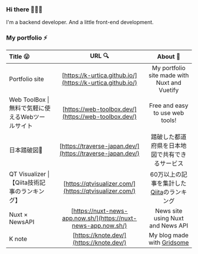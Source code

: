 ### Hi there 👋👋👋

I'm a backend developer. And a little front-end development.

### My portfolio ⚡

| Title 😛 | URL 🔍 | About 👀 |
|:---|:---:|:---:|
| Portfolio site | [https://k-urtica.github.io/](https://k-urtica.github.io/) | My portfolio site made with Nuxt and Vuetify |
| Web ToolBox &#124; 無料で気軽に使えるWebツールサイト | [https://web-toolbox.dev/](https://web-toolbox.dev/) | Free and easy to use web tools! |
| 日本踏破図🗾 | [https://traverse-japan.dev/](https://traverse-japan.dev/) | 踏破した都道府県を日本地図で共有できるサービス |
| QT Visualizer &#124;【Qiita技術記事のランキング】 | [https://qtvisualizer.com/](https://qtvisualizer.com/) | 60万以上の記事を集計した[Qiita](https://qiita.com/)のランキング |
| Nuxt × NewsAPI | [https://nuxt-news-app.now.sh/](https://nuxt-news-app.now.sh/) | News site using Nuxt and News API |
| K note | [https://knote.dev/](https://knote.dev/) | My blog made with [Gridsome](https://gridsome.org/) |
